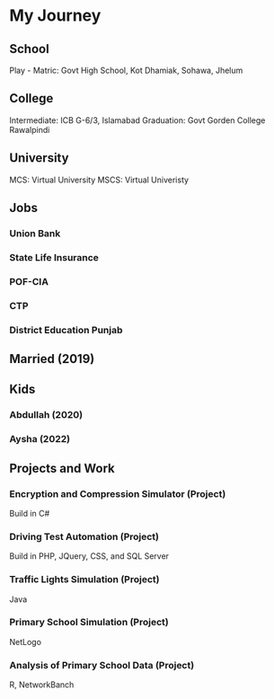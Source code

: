 # My Journey

## School

Play - Matric: Govt High School, Kot Dhamiak, Sohawa, Jhelum

## College

Intermediate: ICB G-6/3, Islamabad
Graduation: Govt Gorden College Rawalpindi

## University 
MCS: Virtual University
MSCS: Virtual Univeristy

## Jobs
### Union Bank
### State Life Insurance
### POF-CIA
### CTP
### District Education Punjab

## Married (2019)

## Kids

### Abdullah (2020)

### Aysha (2022)

## Projects and Work
### Encryption and Compression Simulator (Project)
Build in C#

### Driving Test Automation (Project)
Build in PHP, JQuery, CSS, and SQL Server

### Traffic Lights Simulation (Project)
Java

### Primary School Simulation (Project)
NetLogo

### Analysis of Primary School Data (Project)
R, NetworkBanch





